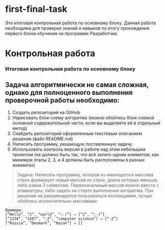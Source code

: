 # first-final-task
Это итоговая контрольная работа по основному блоку. Данная работа необходима для проверки знаний и навыков по итогу прохождения первого блока обучения на программе Разработчик. 

# Контрольная работа
### Итоговая контрольная работа по основному блоку

## Задача алгоритмически не самая сложная, однако для полноценного выполнения проверочной работы необходимо:

1. Создать репозиторий на GitHub
2. Нарисовать блок-схему алгоритма (можно обойтись блок-схемой основной содержательной части, если вы выделяете её в отдельный метод)
3. Снабдить репозиторий оформленным текстовым описанием решения (файл README.md)
4. Написать программу, решающую поставленную задачу
5. Использовать контроль версий в работе над этим небольшим проектом (не должно быть так, что всё залито одним коммитом, как минимум этапы 2, 3, и 4 должны быть расположены в разных коммитах)


> Задача: Написать программу, которая из имеющегося массива строк формирует новый массив из строк, длина которых меньше, либо равна 3 символам. 
> Первоначальный массив можно ввести с клавиатуры, либо задать на старте выполнения алгоритма. 
> При решении не рекомендуется пользоваться коллекциями, лучше обойтись исключительно массивами.

```
Примеры:
[“Hello”, “2”, “world”, “:-)”] → [“2”, “:-)”]
[“1234”, “1567”, “-2”, “computer science”] → [“-2”]
[“Russia”, “Denmark”, “Kazan”] → []
``````
